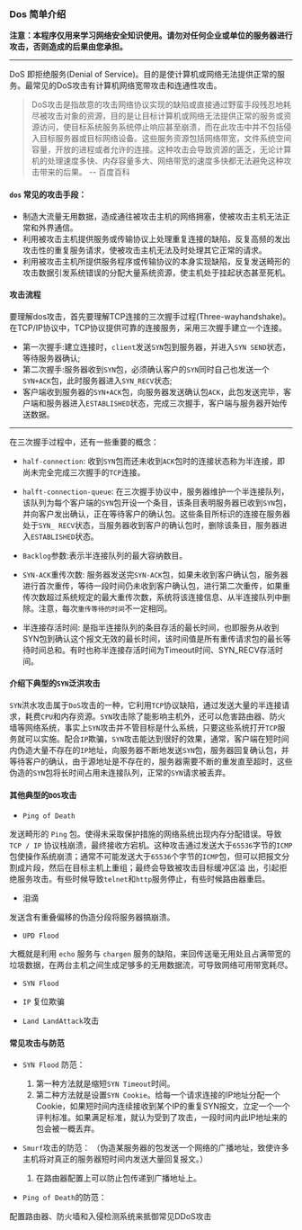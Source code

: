 ###  Dos 简单介绍

**注意：本程序仅用来学习网络安全知识使用。请勿对任何企业或单位的服务器进行攻击，否则造成的后果由您承担。**

---

DoS 即拒绝服务(Denial of Service)。目的是使计算机或网络无法提供正常的服务。最常见的DoS攻击有计算机网络宽带攻击和连通性攻击。

> DoS攻击是指故意的攻击网络协议实现的缺陷或直接通过野蛮手段残忍地耗尽被攻击对象的资源，目的是让目标计算机或网络无法提供正常的服务或资源访问，使目标系统服务系统停止响应甚至崩溃，而在此攻击中并不包括侵入目标服务器或目标网络设备。这些服务资源包括网络带宽，文件系统空间容量，开放的进程或者允许的连接。这种攻击会导致资源的匮乏，无论计算机的处理速度多快、内存容量多大、网络带宽的速度多快都无法避免这种攻击带来的后果。 -- 百度百科

#### `dos` 常见的攻击手段：

- 制造大流量无用数据，造成通往被攻击主机的网络拥塞，使被攻击主机无法正常和外界通信。
- 利用被攻击主机提供服务或传输协议上处理重复连接的缺陷，反复高频的发出攻击性的重复服务请求，使被攻击主机无法及时处理其它正常的请求。
- 利用被攻击主机所提供服务程序或传输协议的本身实现缺陷，反复发送畸形的攻击数据引发系统错误的分配大量系统资源，使主机处于挂起状态甚至死机。


#### 攻击流程

要理解dos攻击，首先要理解TCP连接的三次握手过程(Three-wayhandshake)。在TCP/IP协议中，TCP协议提供可靠的连接服务，采用三次握手建立一个连接。

- 第一次握手:建立连接时，`client`发送`SYN`包到服务器，并进入`SYN SEND`状态，等待服务器确认;
- 第二次握手:服务器收到`SYN`包，必须确认客户的`SYN`同时自己也发送一个`SYN+ACK`包，此时服务器进入`SYN_RECV`状态;
- 客户端收到服务器的`SYN+ACK`包，向服务器发送确认包`ACK`，此包发送完毕，客户端和服务器进入`ESTABLISHED`状态，完成三次握手，客户端与服务器开始传送数据。

---

在三次握手过程中，还有一些重要的概念：

- `half-connection`: 收到`SYN`包而还未收到`ACK`包时的连接状态称为半连接，即尚未完全完成三次握手的`TCP`连接。

- `halft-connection-queue`: 在三次握手协议中，服务器维护一个半连接队列，该队列为每个客户端的`SYN`包开设一个条目，该条目表明服务器已收到`SYN`包，并向客户发出确认，正在等待客户的确认包。这些条目所标识的连接在服务器处于`SYN_ RECV`状态，当服务器收到客户的确认包时，删除该条目，服务器进入`ESTABLISHED`状态。

- `Backlog`参数:表示半连接队列的最大容纳数目。

- `SYN-ACK`重传次数: 服务器发送完`SYN-ACK`包，如果未收到客户确认包，服务器进行首次重传，等待一段时间仍未收到客户确认包，进行第二次重传，如果重传次数超过系统规定的最大重传次数，系统将该连接信息、从半连接队列中删除。注意，每次`重传等待的时间`不一定相同。

- 半连接存活时间: 是指半连接队列的条目存活的最长时间，也即服务从收到SYN包到确认这个报文无效的最长时间，该时间值是所有重传请求包的最长等待时间总和。有时也称半连接存活时间为Timeout时间、SYN_RECV存活时间。


#### 介绍下典型的`SYN`泛洪攻击

`SYN`洪水攻击属于`DoS`攻击的一种，它利用`TCP`协议缺陷，通过发送大量的半连接请求，耗费`CPU`和内存资源。`SYN`攻击除了能影响主机外，还可以危害路由器、防火墙等网络系统，事实上`SYN`攻击并不管目标是什么系统，只要这些系统打开`TCP`服务就可以实施。配合`IP`欺骗，`SYN`攻击能达到很好的效果，通常，客户端在短时间内伪造大量不存在的`IP`地址，向服务器不断地发送`SYN`包，服务器回复确认包，并等待客户的确认，由于源地址是不存在的，服务器需要不断的重发直至超时，这些伪造的`SYN`包将长时间占用未连接队列，正常的`SYN`请求被丢弃。


#### 其他典型的`DOS`攻击

- `Ping of Death`

发送畸形的 `Ping` 包。使得未采取保护措施的网络系统出现内存分配错误。导致 `TCP / IP` 协议栈崩溃，最终接收方宕机。这种攻击通过发送大于`65536`字节的`ICMP`包使操作系统崩溃；通常不可能发送大于`65536`个字节的`ICMP`包，但可以把报文分割成片段，然后在目标主机上重组；最终会导致被攻击目标缓冲区溢 出，引起拒绝服务攻击。有些时候导致`telnet`和`http`服务停止，有些时候路由器重启。

- 泪滴
 
 发送含有重叠偏移的伪造分段将服务器搞崩溃。


- `UPD Flood`

大概就是利用 `echo` 服务与 `chargen` 服务的缺陷，来回传送毫无用处且占满带宽的垃圾数据，在两台主机之间生成足够多的无用数据流，可导致网络可用带宽耗尽。

- `SYN Flood`

- `IP` 复位欺骗

- `Land LandAttack`攻击


#### 常见攻击与防范

- `SYN Flood` 防范：
    
    1. 第一种方法就是缩短`SYN Timeout`时间。
    2. 第二种方法就是设置`SYN Cookie`。给每一个请求连接的IP地址分配一个Cookie，如果短时间内连续接收到某个IP的重复SYN报文，立定一个一个评判标准。如果满足标准，就认为受到了攻击，一段时间内此IP地址来的包会被一概丢弃。

- `Smurf`攻击的防范：
    （伪造某服务器的包发送一个网络的广播地址，致使许多主机将对真正的服务器短时间内发送大量回复报文。）
    
    1. 在路由器配置上可以防止包传递到广播地址上。

 - `Ping of Death`的防范：

配置路由器、防火墙和入侵检测系统来抵御常见DDoS攻击
